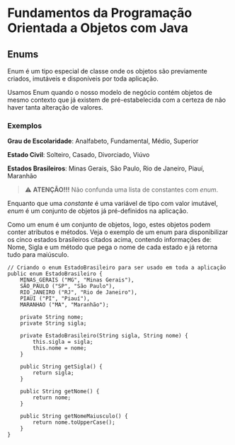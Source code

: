 # Fundamentos da Programação Orientada a Objetos com Java

## Enums

Enum é um tipo especial de classe onde os objetos são previamente criados, imutáveis e disponíveis por toda aplicação.

Usamos Enum quando o nosso modelo de negócio contém objetos de mesmo contexto que já existem de pré-estabelecida com a certeza de não haver tanta alteração de valores.

### Exemplos

**Grau de Escolaridade**: Analfabeto, Fundamental, Médio, Superior

**Estado Civil**: Solteiro, Casado, Divorciado, Viúvo

**Estados Brasileiros**: Minas Gerais, São Paulo, Rio de Janeiro, Piauí, Maranhão

> :warning: **ATENÇÃO!!!** Não confunda uma lista de constantes com *enum*.

Enquanto que uma *constante* é uma variável de tipo com valor imutável, *enum* é um conjunto de objetos já pré-definidos na aplicação.

Como um enum é um conjunto de objetos, logo, estes objetos podem conter atributos e métodos. Veja o exemplo de um enum para disponibilizar os cinco estados brasileiros citados acima, contendo informações de: Nome, Sigla e um método que pega o nome de cada estado e já retorna tudo para maiúsculo.

    // Criando o enum EstadoBrasileiro para ser usado em toda a aplicação
    public enum EstadoBrasileiro {
        MINAS_GERAIS ("MG", "Minas Gerais"),
        SÃO_PAULO ("SP", "São Paulo"),
        RIO_JANEIRO ("RJ", "Rio de Janeiro"),
        PIAUI ("PI", "Piauí"),
        MARANHAO ("MA", "Maranhão");

        private String nome;
        private String sigla;

        private EstadoBrasileiro(String sigla, String nome) {
            this.sigla = sigla;
            this.nome = nome;
        }

        public String getSigla() {
            return sigla;
        }

        public String getNome() {
            return nome;
        }

        public String getNomeMaiusculo() {
            return nome.toUpperCase();
        }
    }
